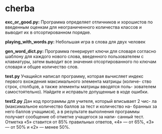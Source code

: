 # cherba

****exc_or_good.py**:** Программа определяет отличников и хорошистов по
введенным оценкам для неограниченного количества классов и выводит их в
отсортированном порядке.

**playing_with_words.py:** Небольшая игра в слова для двух человек

**gen_word_dict.py:** Программа генерирует ключи для словаря согласно шаблону
для каждого нового слова, введенного пользователем с клавиатуры, затем выводит
все значения отсортированного по ключам словаря и общее количество слов.

**test.py** Учащийся написал программу, которая вычисляет индекс
первого вхождения максимального элемента матрицы (количе-
ство строк, столбцов, а также элементы матрицы вводятся поль-
зователем самостоятельно). Найдите и исправьте допущенные
в коде ошибки.

**test2.py** Дан код программы для учителя, который вписывает 2 чис-
ла (максимальное количество баллов за тест и количество на-
бранных за него баллов учащимся), а в результате выполнения
программы получает сообщение об отметке учащегося за напи-
санный тест. Отметка «5» ставится от 85% правильных ответов,
«4» — от 65%, «3» — от 50% и «2» — менее 50%.

